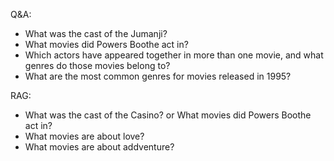 Q&A:
 - What was the cast of the Jumanji?
 - What movies did Powers Boothe act in?
 - Which actors have appeared together in more than one movie, and what genres do those movies belong to?
 - What are the most common genres for movies released in 1995?


RAG:
 - What was the cast of the Casino? or What movies did Powers Boothe act in?
 - What movies are about love?
 - What movies are about addventure?
